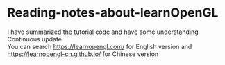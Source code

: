 # Reading-notes-about-learnOpenGL
I have summarized the tutorial code and have some understanding<br>
Continuous update<br>
You can search https://learnopengl.com/ for English version and https://learnopengl-cn.github.io/ for Chinese version
